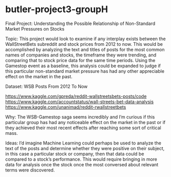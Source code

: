 # butler-project3-groupH
Final Project: Understanding the Possible Relationship of Non-Standard Market Pressures on Stocks

Topic: This project would look to examine if any interplay exists between the WallStreetBets subreddit and stock prices from 2012 to now. This would be accomplished by analyzing the text and titles of posts for the most common names of companies and stocks, the timeframe they were trending, and comparing that to stock price data for the same time periods. Using the Gamestop event as a baseline, this analysis could be expanded to judge if this particular non-standard market pressure has had any other appreciable effect on the market in the past.

Dataset: WSB Posts From 2012 To Now

https://www.kaggle.com/gpreda/reddit-wallstreetsbets-posts/code
https://www.kaggle.com/accountstatus/wall-streets-bet-data-analysis
https://www.kaggle.com/unanimad/reddit-rwallstreetbets


Why: The WSB-Gamestop saga seems incredibly and I’m curious if this particular group has had any noticeable effect on the market in the past or if they achieved their most recent effects after reaching some sort of critical mass.

Ideas: I’d imagine Machine Learning could perhaps be used to analyze the text of the posts and determine whether they were positive on their subject, in this case a particular stock or company, then that data could be compared to a stock’s performance. This would require bringing in more data for analysis once the stock once the most conversed about relevant terms were discovered.
